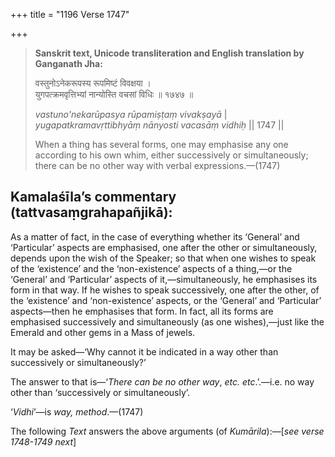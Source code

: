+++
title = "1196 Verse 1747"

+++
> **Sanskrit text, Unicode transliteration and English translation by Ganganath Jha:** 
>
> वस्तुनोऽनेकरूपस्य रूपमिष्टं विवक्षया ।  
> युगपत्क्रमवृत्तिभ्यां नान्योस्ति वचसां विधिः ॥ १७४७ ॥ 
>
> *vastuno'nekarūpasya rūpamiṣṭaṃ vivakṣayā* \|  
> *yugapatkramavṛttibhyāṃ nānyosti vacasāṃ vidhiḥ* \|\| 1747 \|\| 
>
> When a thing has several forms, one may emphasise any one according to his own whim, either successively or simultaneously; there can be no other way with verbal expressions.—(1747)



## Kamalaśīla’s commentary (tattvasaṃgrahapañjikā):

As a matter of fact, in the case of everything whether its ‘General’ and ‘Particular’ aspects are emphasised, one after the other or simultaneously, depends upon the wish of the Speaker; so that when one wishes to speak of the ‘existence’ and the ‘non-existence’ aspects of a thing,—or the ‘General’ and ‘Particular’ aspects of it,—simultaneously, he emphasises its form in that way. If he wishes to speak successively, one after the other, of the ‘existence’ and ‘non-existence’ aspects, or the ‘General’ and ‘Particular’ aspects—then he emphasises that form. In fact, all its forms are emphasised successively and simultaneously (as one wishes),—just like the Emerald and other gems in a Mass of jewels.

It may be asked—‘Why cannot it be indicated in a way other than successively or simultaneously?’

The answer to that is—‘*There can be no other way*, *etc. etc*.’.—i.e. no way other than ‘successively or simultaneously’.

‘*Vidhi*’—is *way, method*.—(1747)

The following *Text* answers the above arguments (of *Kumārila*):—[*see verse 1748-1749 next*]


